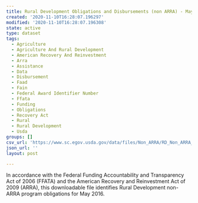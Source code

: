 ```yaml
---
title: Rural Development Obligations and Disbursements (non ARRA) - May 2016
created: '2020-11-10T16:28:07.196297'
modified: '2020-11-10T16:28:07.196308'
state: active
type: dataset
tags:
  - Agriculture
  - Agriculture And Rural Development
  - American Recovery And Reinvestment
  - Arra
  - Assistance
  - Data
  - Disbursement
  - Faad
  - Fain
  - Federal Award Identifier Number
  - Ffata
  - Funding
  - Obligations
  - Recovery Act
  - Rural
  - Rural Development
  - Usda
groups: []
csv_url: 'https://www.sc.egov.usda.gov/data/files/Non_ARRA/RD_Non_ARRA_20160519_03.csv'
json_url: ''
layout: post

---
```

In accordance with the Federal Funding Accountability and Transparency Act of 2006 (FFATA) and the American Recovery and Reinvestment Act of 2009 (ARRA), this downloadable file identifies Rural Development non-ARRA program obligations for May 2016.
